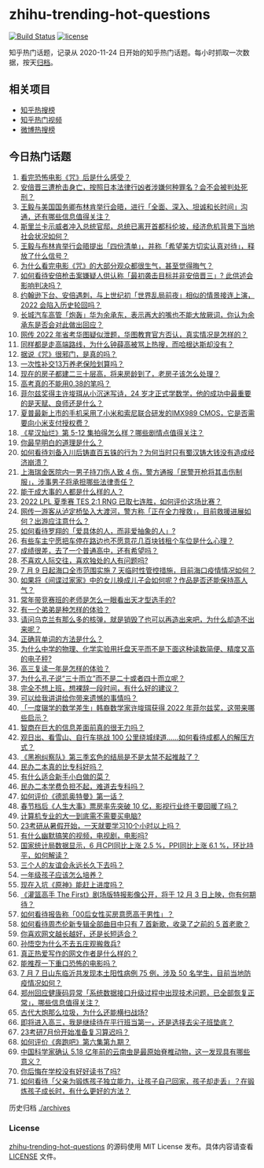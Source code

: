 # zhihu-trending-hot-questions

[![Build Status](https://github.com/justjavac/zhihu-trending-hot-questions/workflows/ci/badge.svg?branch=master)](https://github.com/justjavac/zhihu-trending-hot-questions/actions)
[![license](https://img.shields.io/github/license/justjavac/zhihu-trending-hot-questions)](https://github.com/justjavac/zhihu-trending-hot-questions/blob/master/LICENSE)

知乎热门话题，记录从 2020-11-24 日开始的知乎热门话题。每小时抓取一次数据，按天[归档](./archives)。

## 相关项目

- [知乎热搜榜](https://github.com/justjavac/zhihu-trending-top-search)
- [知乎热门视频](https://github.com/justjavac/zhihu-trending-hot-video)
- [微博热搜榜](https://github.com/justjavac/weibo-trending-hot-search)

## 今日热门话题

<!-- BEGIN -->
<!-- 最后更新时间 Sun Jul 10 2022 02:27:06 GMT+0800 (China Standard Time) -->

1. [看完恐怖电影《咒》后是什么感受？](https://www.zhihu.com/question/522738411)
1. [安倍晋三遭枪击身亡，按照日本法律行凶者涉嫌何种罪名？会不会被判处死刑？](https://www.zhihu.com/question/542343544)
1. [王毅与美国国务卿布林肯举行会晤，进行「全面、深入、坦诚和长时间」沟通，还有哪些信息值得关注？](https://www.zhihu.com/question/542350582)
1. [斯里兰卡示威者冲入总统官邸，总统已离开首都科伦坡，经济危机背景下当地社会状况如何？](https://www.zhihu.com/question/542389190)
1. [王毅与布林肯举行会晤提出「四份清单」，并称「希望美方切实认真对待」，释放了什么信号？](https://www.zhihu.com/question/542402983)
1. [为什么看完电影《咒》的大部分观众都很生气，甚至觉得晦气？](https://www.zhihu.com/question/542340730)
1. [如何看待安倍枪击案嫌疑人供认称「最初袭击目标并非安倍晋三」? 此供述会影响判决吗？](https://www.zhihu.com/question/542402256)
1. [约翰逊下台、安倍遇刺，与上世纪初「世界乱局前夜」相似的情景接连上演，2022 会陷入历史轮回吗？](https://www.zhihu.com/question/542415033)
1. [长城汽车高管「炮轰」华为余承东，表示再大的嘴也不能大放厥词，你认为余承东是否会对此做出回应？](https://www.zhihu.com/question/542175401)
1. [网传 2022 年省考华图疑似泄题，华图教育官方否认，真实情况是怎样的？](https://www.zhihu.com/question/542404877)
1. [同样都是走高端路线，为什么钟薛高被骂上热搜，而哈根达斯却没有？](https://www.zhihu.com/question/542000007)
1. [据说《咒》很邪门，是真的吗？](https://www.zhihu.com/question/542249569)
1. [一次性补交13万养老保险划算吗？](https://www.zhihu.com/question/51850049)
1. [现在的房子都建二三十层高，将来房龄到了，老房子该怎么处理？](https://www.zhihu.com/question/440200131)
1. [高考真的不能用0.38的笔吗？](https://www.zhihu.com/question/327586019)
1. [菲尔兹奖得主许埈珥从小沉迷写诗，24 岁才正式学数学，他的成功中最重要的是天赋、良师还是什么？](https://www.zhihu.com/question/541828576)
1. [夏普最新上市的手机采用了小米和索尼联合研发的IMX989 CMOS，它是否需要向小米支付授权费？](https://www.zhihu.com/question/542253432)
1. [《星汉灿烂》第 5-12 集拍得怎么样？哪些剧情点值得关注？](https://www.zhihu.com/question/541889541)
1. [你最早明白的道理是什么？](https://www.zhihu.com/question/479342858)
1. [如何看待刘备入川后铸直百五铢的行为？为何当时只有蜀汉铸大钱没有造成经济崩溃？](https://www.zhihu.com/question/68563491)
1. [上海瑞金医院内一男子持刀伤人致 4 伤，警方通报「民警开枪将其击伤制服」，涉事男子将承担哪些法律责任？](https://www.zhihu.com/question/542366857)
1. [能干成大事的人都是什么样的人？](https://www.zhihu.com/question/426658242)
1. [2022 LPL 夏季赛 TES 2:1 RNG 已取七连胜，如何评价这场比赛？](https://www.zhihu.com/question/542407353)
1. [网传一游客从泸定桥坠入大渡河，警方称「正在全力搜救」，目前救援进展如何？出游应注意什么？](https://www.zhihu.com/question/542372834)
1. [如何看待罗翔的「爱具体的人，而非爱抽象的人」?](https://www.zhihu.com/question/486879608)
1. [有些车主宁愿把车停在路边也不愿意花几百块钱租个车位是什么心理？](https://www.zhihu.com/question/478255238)
1. [成绩很差，去了一个普通高中，还有希望吗？](https://www.zhihu.com/question/542407154)
1. [不喜欢人际交往，喜欢独处的人有问题吗?](https://www.zhihu.com/question/541294388)
1. [7 月 9 日起海口全市范围实施 7 天临时性管控措施，目前海口疫情情况如何？](https://www.zhihu.com/question/542391061)
1. [如果将《间谍过家家》中的女儿换成儿子会如何呢？作品是否还能保持高人气？](https://www.zhihu.com/question/531413564)
1. [常年带竞赛班的老师是怎么一眼看出天才型选手的?](https://www.zhihu.com/question/530881033)
1. [有一个弟弟是种怎样的体验？](https://www.zhihu.com/question/30363074)
1. [请问乌克兰有那么多的核弹，就是销毁了也可以再造出来吧，为什么却造不出来呢？](https://www.zhihu.com/question/541881987)
1. [正确背单词的方法是什么？](https://www.zhihu.com/question/24113539)
1. [为什么中学的物理、化学实验用托盘天平而不是下面这种读数简便、精度又高的电子秤?](https://www.zhihu.com/question/541214292)
1. [高三复读一年是怎样的体验？](https://www.zhihu.com/question/21171144)
1. [为什么孔子说“三十而立”而不是二十或者四十而立呢？](https://www.zhihu.com/question/541412181)
1. [完全不想上班，想裸辞一段时间，有什么好的建议？](https://www.zhihu.com/question/434189474)
1. [可以给我讲讲给你带来遗憾的事情吗？](https://www.zhihu.com/question/542390129)
1. [「一度辍学的数学差生」韩裔数学家许埈珥获得 2022 年菲尔兹奖，这带来哪些启示？](https://www.zhihu.com/question/542132451)
1. [智商在巨大的信息差面前真的很无力吗？](https://www.zhihu.com/question/520366221)
1. [观日出、看雪山、自行车挑战 100 公里绕城绿道......如何看待成都人的解压方式？](https://www.zhihu.com/question/541859974)
1. [《黑袍纠察队》第三季玄色的结局是不是太禁不起推敲了？](https://www.zhihu.com/question/542201357)
1. [民办二本真的比专科好吗？](https://www.zhihu.com/question/542175089)
1. [有什么适合新手小白做的菜？](https://www.zhihu.com/question/535782532)
1. [民办二本学费负担不起，难道去专科吗？](https://www.zhihu.com/question/539231190)
1. [如何评价《德凯奥特曼》第一话？](https://www.zhihu.com/question/542342594)
1. [春节档后《人生大事》票房率先突破 10 亿，影视行业终于要回暖了吗？](https://www.zhihu.com/question/542082921)
1. [计算机专业的大一到底需不需要买电脑?](https://www.zhihu.com/question/542273529)
1. [23考研从暑假开始，一天就要学习10个小时以上吗？](https://www.zhihu.com/question/541670602)
1. [有什么幽默搞笑的视频，电视剧，电影吗?](https://www.zhihu.com/question/370297333)
1. [国家统计局数据显示，6 月CPI同比上涨 2.5 %，PPI同比上涨 6.1 %，环比持平，如何解读？](https://www.zhihu.com/question/542344048)
1. [三个人的友谊会永远长久下去吗？](https://www.zhihu.com/question/542281784)
1. [一年级孩子应该怎么培养？](https://www.zhihu.com/question/480120758)
1. [现在入坑《原神》能赶上进度吗？](https://www.zhihu.com/question/447438836)
1. [《灌篮高手 The First》剧场版特报影像公开，将于 12 月 3 日上映，你有何期待？](https://www.zhihu.com/question/541111662)
1. [如何看待报告称「00后女性买房意愿高于男性」？](https://www.zhihu.com/question/541687572)
1. [如何看待周杰伦新专辑全部曲目中只有 7 首新歌，收录了之前的 5 首老歌？](https://www.zhihu.com/question/542157646)
1. [你喜欢网文越长越好，还是长短适合？](https://www.zhihu.com/question/533595960)
1. [孙悟空为什么不去五庄观搬救兵?](https://www.zhihu.com/question/348118424)
1. [真正热爱写作的网文作者是什么样的？](https://www.zhihu.com/question/531788793)
1. [能推荐一下重口恐怖的电影吗？](https://www.zhihu.com/question/375404959)
1. [7 月 7 日山东临沂共发现本土阳性病例 75 例，涉及 50 名学生，目前当地防疫情况如何？](https://www.zhihu.com/question/542335679)
1. [郑州回应健康码异常「系统数据接口升级过程中出现技术问题，已全部恢复正常」，哪些信息值得关注？](https://www.zhihu.com/question/542249021)
1. [古代大炮那么垃圾，为什么还能横扫战场?](https://www.zhihu.com/question/534257855)
1. [即将进入高三，我是继续待在平行班当第一，还是选择去尖子班垫底？](https://www.zhihu.com/question/542265963)
1. [23考研7月份开始准备复习算迟吗？](https://www.zhihu.com/question/541669827)
1. [如何评价《奔跑吧》第六集第九期？](https://www.zhihu.com/question/542259894)
1. [中国科学家确认 5.18 亿年前的云南虫是最原始脊椎动物，这一发现具有哪些意义？](https://www.zhihu.com/question/542203102)
1. [你后悔在学校没有好好读书了吗?](https://www.zhihu.com/question/542165556)
1. [如何看待「父亲为锻炼孩子独立能力，让孩子自己回家，孩子却走丢」？在锻炼孩子成长时，有什么更好的方法？](https://www.zhihu.com/question/541382454)

<!-- END -->

历史归档 [./archives](./archives)

### License

[zhihu-trending-hot-questions](https://github.com/justjavac/zhihu-trending-hot-questions)
的源码使用 MIT License 发布。具体内容请查看 [LICENSE](./LICENSE) 文件。
